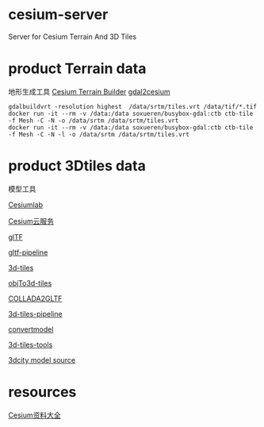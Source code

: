 # cesium-server
Server for Cesium Terrain And  3D Tiles

# product Terrain data

地形生成工具
[Cesium Terrain Builder](https://github.com/soxueren/docker-busybox-gdal/tree/ctb)
[gdal2cesium](https://github.com/soxueren/docker-busybox-gdal/tree/gdal2cesium)
```
gdalbuildvrt -resolution highest  /data/srtm/tiles.vrt /data/tif/*.tif
docker run -it --rm -v /data:/data soxueren/busybox-gdal:ctb ctb-tile -f Mesh -C -N -o /data/srtm /data/srtm/tiles.vrt 
docker run -it --rm -v /data:/data soxueren/busybox-gdal:ctb ctb-tile -f Mesh -C -N -l -o /data/srtm /data/srtm/tiles.vrt
```
# product 3Dtiles data

模型工具

[Cesiumlab](https://www.cesiumlab.com/)

[Cesium云服务](https://cesium.com/ion/)

[glTF](https://github.com/KhronosGroup/glTF)

[gltf-pipeline](https://github.com/AnalyticalGraphicsInc/gltf-pipeline)

[3d-tiles](https://github.com/AnalyticalGraphicsInc/3d-tiles)

[objTo3d-tiles](https://github.com/PrincessGod/objTo3d-tiles)

[COLLADA2GLTF](https://github.com/KhronosGroup/COLLADA2GLTF)

[3d-tiles-pipeline](https://cesium.com/blog/2018/10/09/ion-3d-tiles-pipeline/)

[convertmodel](http://52.4.31.236/convertmodel.html)

[3d-tiles-tools](https://github.com/AnalyticalGraphicsInc/3d-tiles-tools)

[3dcity model source](https://www.citygml.org/3dcities/)

#  resources

[Cesium资料大全](https://www.jianshu.com/p/dd364b59b774)
